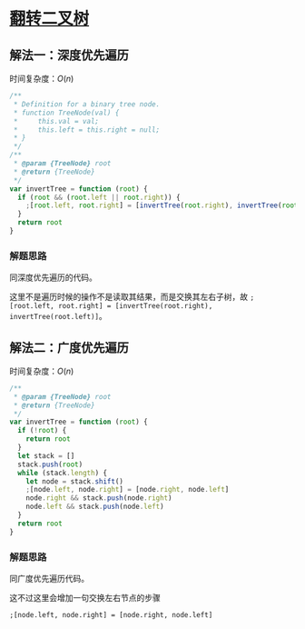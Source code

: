# [翻转二叉树](https://leetcode-cn.com/problems/invert-binary-tree/description/)

## 解法一：深度优先遍历

时间复杂度：$O(n)$

```javascript
/**
 * Definition for a binary tree node.
 * function TreeNode(val) {
 *     this.val = val;
 *     this.left = this.right = null;
 * }
 */
/**
 * @param {TreeNode} root
 * @return {TreeNode}
 */
var invertTree = function (root) {
  if (root && (root.left || root.right)) {
    ;[root.left, root.right] = [invertTree(root.right), invertTree(root.left)]
  }
  return root
}
```

### 解题思路

同深度优先遍历的代码。

这里不是遍历时候的操作不是读取其结果，而是交换其左右子树，故 `;[root.left, root.right] = [invertTree(root.right), invertTree(root.left)]`。

## 解法二：广度优先遍历

时间复杂度：$O(n)$

```javascript
/**
 * @param {TreeNode} root
 * @return {TreeNode}
 */
var invertTree = function (root) {
  if (!root) {
    return root
  }
  let stack = []
  stack.push(root)
  while (stack.length) {
    let node = stack.shift()
    ;[node.left, node.right] = [node.right, node.left]
    node.right && stack.push(node.right)
    node.left && stack.push(node.left)
  }
  return root
}
```

### 解题思路

同广度优先遍历代码。

这不过这里会增加一句交换左右节点的步骤

 `;[node.left, node.right] = [node.right, node.left]`